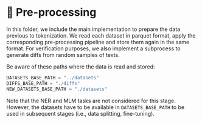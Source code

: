 # :wrench: Pre-processing

In this folder, we include the main implementation to prepare the data previous to tokenization. We read each dataset in parquet format, apply the corresponding pre-processing pipeline and store them again in the same format. For verification purposes, we also implement a subprocess to generate diffs from random samples of texts.

Be aware of these paths where the data is read and stored:

```python
DATASETS_BASE_PATH = "../datasets"
DIFFS_BASE_PATH = "./diffs"
NEW_DATASETS_BASE_PATH = "./datasets"
```

Note that the NER and MLM tasks are not considered for this stage. However, the datasets have to be available in `DATASETS_BASE_PATH` to be used in subsequent stages (i.e., data splitting, fine-tuning).
